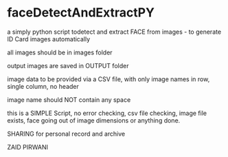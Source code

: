 # faceDetectAndExtractPY
a simply python script todetect and extract FACE from images - to generate ID Card images automatically

all images should be in images folder

output images are saved in OUTPUT folder

image data to be provided via a CSV file, with only image names in row, single column, no header

image name should NOT contain any space

this is a SIMPLE Script, no error checking, csv file checking, image file exists, face going out of image dimensions or anything done.

SHARING for personal record and archive

ZAID PIRWANI

